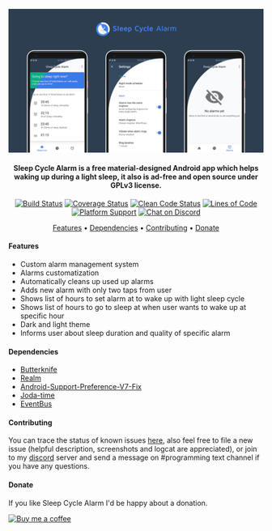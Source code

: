 ![Screenshot](./preview/screenshot.png)

<h4 align="center">Sleep Cycle Alarm is a free material-designed Android app which helps waking up during a light sleep, it also is ad-free and open source under GPLv3 license.</h4>

<p align="center">
  <a href="https://travis-ci.org/letelete/Sleep-Cycle-Alarm">
    <img src="https://travis-ci.org/letelete/sleep-cycle-alarm.svg?branch=master"
      alt="Build Status"></a>
  <a href="https://codecov.io/gh/letelete/Sleep-Cycle-Alarm">
    <img src="https://codecov.io/gh/letelete/Sleep-Cycle-Alarm/branch/master/graph/badge.svg"
      alt="Coverage Status"></a>
  <a href="https://www.codacy.com/app/letelete/Sleep-Cycle-Alarm?utm_source=github.com&amp;utm_medium=referral&amp;utm_content=letelete/Sleep-Cycle-Alarm&amp;utm_campaign=Badge_Grade">
    <img src="https://api.codacy.com/project/badge/Grade/33b08e7d256b4b348513f083d2586b76"
      alt="Clean Code Status"></a>
  <a href="">
    <img src="https://tokei.rs/b1/github/letelete/Sleep-Cycle-Alarm"
      alt="Lines of Code"></a>
  <a href="">
    <img src="https://img.shields.io/badge/android-%3E%3D%205.0%20-brightgreen.svg"
        alt="Platform Support"></a>
  <a href="https://discord.gg/invite/fgGzude">
    <img src="https://img.shields.io/discord/348753044692926465.svg?logo=discord"
        alt="Chat on Discord"></a>
</p>

<p align="center">
  <a href="#features">Features</a> &bull; 
  <a href="#dependencies">Dependencies</a> &bull;
  <a href="#contributing">Contributing</a> &bull; 
  <a href="#donate">Donate</a>
</p>

#### Features

* Custom alarm management system
* Alarms customatization
* Automatically cleans up used up alarms
* Adds new alarm with only two taps from user
* Shows list of hours to set alarm at to wake up with light sleep cycle
* Shows list of hours to go to sleep at when user wants to wake up at specific hour
* Dark and light theme
* Informs user about sleep duration and quality of specific alarm
  
#### Dependencies

* [Butterknife](https://github.com/JakeWharton/butterknife)
* [Realm](https://github.com/realm/realm-java)
* [Android-Support-Preference-V7-Fix](https://github.com/Gericop/Android-Support-Preference-V7-Fix)
* [Joda-time](https://github.com/JodaOrg/joda-time)
* [EventBus](https://github.com/greenrobot/EventBus)

#### Contributing

You can trace the status of known issues [here](https://github.com/letelete/Sleep-Cycle-Alarm/issues),
also feel free to file a new issue (helpful description, screenshots and logcat are appreciated), or join to my [discord](https://discord.gg/7Rgg5Zc) server and send a message on #programming text channel if you have any questions.

#### Donate

If you like Sleep Cycle Alarm I'd be happy about a donation.

[![Buy me a coffee](https://www.buymeacoffee.com/assets/img/custom_images/orange_img.png)](https://www.buymeacoffee.com/brunokawka)
